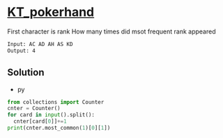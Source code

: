 # [KT_pokerhand](https://open.kattis.com/problems/pokerhand)

First character is rank
How many times did msot frequent rank appeared

```txt
Input: AC AD AH AS KD
Output: 4
```

## Solution

* py

```py
from collections import Counter
cnter = Counter()
for card in input().split():
  cnter[card[0]]+=1
print(cnter.most_common(1)[0][1])
```
